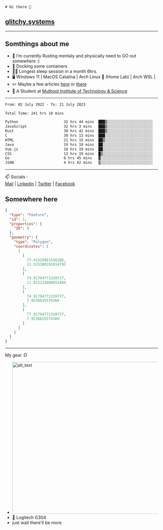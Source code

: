 ```
# Hi there 👋
```
## [glitchy.systems](https://glitchy.systems)
---

## Somthings about me



- 🌱 I’m currently Rusting mentaly and physically need to GO out somewhere :)
- 🐋 Docking some containers
- 😶‍🌫️ Longest sleep session in a month 6hrs.
- 🖥️ Windows 11 | MacOS Catalina | Arch Linux 🦩 (Home Lab) | Arch WSL |
- ✏️ Maybe a few articles [here](https://medium.com/@advaithnarayanan8) or [there](https://medium.com/@advaithnarayanan8)
- 📑 A Student at [Muthoot Institute of Technology & Science](https://mgmits.ac.in/)



---

<!--START_SECTION:waka-->

```txt
From: 02 July 2022 - To: 21 July 2023

Total Time: 241 hrs 18 mins

Python                     32 hrs 44 mins  ███▒░░░░░░░░░░░░░░░░░░░░░   13.57 %
JavaScript                 32 hrs 3 mins   ███▒░░░░░░░░░░░░░░░░░░░░░   13.28 %
Rust                       30 hrs 42 mins  ███▒░░░░░░░░░░░░░░░░░░░░░   12.72 %
C                          30 hrs 13 mins  ███░░░░░░░░░░░░░░░░░░░░░░   12.52 %
HTML                       21 hrs 15 mins  ██▒░░░░░░░░░░░░░░░░░░░░░░   08.81 %
Java                       19 hrs 19 mins  ██░░░░░░░░░░░░░░░░░░░░░░░   08.01 %
Vue.js                     18 hrs 19 mins  ██░░░░░░░░░░░░░░░░░░░░░░░   07.60 %
CSS                        13 hrs 19 mins  █▒░░░░░░░░░░░░░░░░░░░░░░░   05.52 %
Go                         6 hrs 45 mins   ▓░░░░░░░░░░░░░░░░░░░░░░░░   02.80 %
JSON                       4 hrs 42 mins   ▒░░░░░░░░░░░░░░░░░░░░░░░░   01.95 %
```

<!--END_SECTION:waka-->

---

📫 Socials :<br>
[Mail](mailto:advaithnarayanan8@gmail.com) | [Linkedin](https://www.linkedin.com/in/advaith-narayanan-a72152214/) | [Twitter](https://twitter.com/advaithnarayan) | [Facebook](https://screenmessage.com/qinq)

## Somewhere here

```geojson
{
  "type": "Feature",
  "id": 1,
  "properties": {
    "ID": 0
  },
  "geometry": {
    "type": "Polygon",
    "coordinates": [
      [
        [
          77.41528961556286,
          11.533300191814792
        ],
        [
          74.91794771320727,
          11.823214080851884
        ],
        [
          74.91794771320727,
          7.9236625574369
        ],
        [
          77.91794771320727,
          7.9236625574369
        ]
      ]
    ]
  }
}
```


--- 
My gear :D

- [<img alt="alt_text" width="500px" src="https://valid.x86.fr/cache/banner/xv24bv-6.png" />](https://valid.x86.fr/xv24bv)
- 🐁 Logitech G304
- just wait there'll be more

